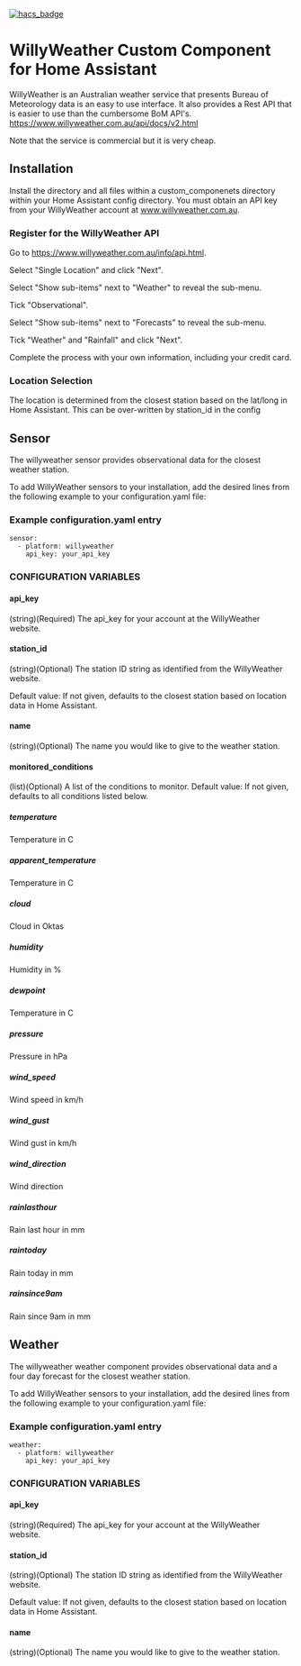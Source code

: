 [![hacs_badge](https://img.shields.io/badge/HACS-Custom-orange.svg?style=for-the-badge)](https://github.com/custom-components/hacs)

# WillyWeather Custom Component for Home Assistant
WillyWeather is an Australian weather service that presents Bureau of Meteorology data is an easy to use interface.
It also provides a Rest API that is easier to use than the cumbersome BoM API's.
https://www.willyweather.com.au/api/docs/v2.html

Note that the service is commercial but it is very cheap.

## Installation
Install the directory and all files within a custom_componenets directory within your Home Assistant config directory.
You must obtain an API key from your WillyWeather account at www.willyweather.com.au.

### Register for the WillyWeather API
Go to https://www.willyweather.com.au/info/api.html.

Select "Single Location" and click "Next".

Select "Show sub-items" next to "Weather" to reveal the sub-menu.

Tick "Observational".

Select "Show sub-items" next to "Forecasts" to reveal the sub-menu.

Tick "Weather" and "Rainfall" and click "Next".

Complete the process with your own information, including your credit card.

### Location Selection
The location is determined from the closest station based on the lat/long in Home Assistant.
This can be over-written by station_id in the config

## Sensor
The willyweather sensor provides observational data for the closest weather station.

To add WillyWeather sensors to your installation, add the desired lines from the following example to your configuration.yaml file:

### Example configuration.yaml entry
```
sensor:
  - platform: willyweather
    api_key: your_api_key
```
### CONFIGURATION VARIABLES

#### api_key
(string)(Required) The api_key for your account at the WillyWeather website.

#### station_id
(string)(Optional) The station ID string as identified from the WillyWeather website.

Default value: If not given, defaults to the closest station based on location data in Home Assistant.

#### name
(string)(Optional) The name you would like to give to the weather station.

#### monitored_conditions
(list)(Optional) A list of the conditions to monitor.
Default value: If not given, defaults to all conditions listed below.

##### temperature
Temperature in C
##### apparent_temperature
Temperature in C
##### cloud
Cloud in Oktas
##### humidity
Humidity in %
##### dewpoint
Temperature in C
##### pressure
Pressure in hPa
##### wind_speed
Wind speed in km/h
##### wind_gust
Wind gust in km/h
##### wind_direction
Wind direction
##### rainlasthour
Rain last hour in mm
##### raintoday
Rain today in mm
##### rainsince9am
Rain since 9am in mm

## Weather

The willyweather weather component provides observational data and a four day forecast for the closest weather station.

To add WillyWeather sensors to your installation, add the desired lines from the following example to your configuration.yaml file:

### Example configuration.yaml entry
```
weather:
  - platform: willyweather
    api_key: your_api_key
```
### CONFIGURATION VARIABLES

#### api_key
(string)(Required) The api_key for your account at the WillyWeather website.

#### station_id
(string)(Optional) The station ID string as identified from the WillyWeather website.

Default value: If not given, defaults to the closest station based on location data in Home Assistant.

#### name
(string)(Optional) The name you would like to give to the weather station.
